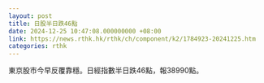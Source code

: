 ```yaml
---
layout: post
title: 日股半日跌46點
date: 2024-12-25 10:47:08.000000000 +08:00
link: https://news.rthk.hk/rthk/ch/component/k2/1784923-20241225.htm
categories: rthk
---
```


東京股市今早反覆靠穩。日經指數半日跌46點，報38990點。
